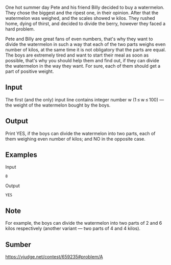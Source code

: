 One hot summer day Pete and his friend Billy decided to buy a watermelon. They chose the biggest and the ripest one, in their opinion. After that the watermelon was weighed, and the scales showed w kilos. They rushed home, dying of thirst, and decided to divide the berry, however they faced a hard problem.

Pete and Billy are great fans of even numbers, that's why they want to divide the watermelon in such a way that each of the two parts weighs even number of kilos, at the same time it is not obligatory that the parts are equal. The boys are extremely tired and want to start their meal as soon as possible, that's why you should help them and find out, if they can divide the watermelon in the way they want. For sure, each of them should get a part of positive weight.

## Input
The first (and the only) input line contains integer number w (1 ≤ w ≤ 100) — the weight of the watermelon bought by the boys.

## Output
Print YES, if the boys can divide the watermelon into two parts, each of them weighing even number of kilos; and NO in the opposite case.

## Examples
Input
```
8
```
Output
```
YES
```

## Note
For example, the boys can divide the watermelon into two parts of 2 and 6 kilos respectively (another variant — two parts of 4 and 4 kilos).

## Sumber
https://vjudge.net/contest/659235#problem/A
